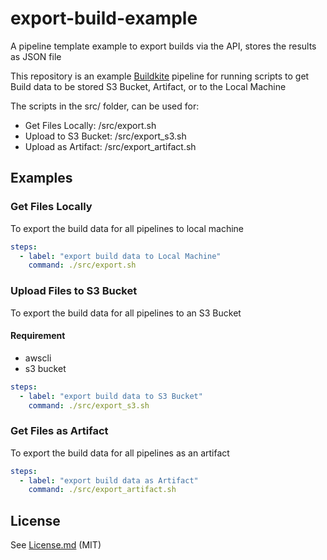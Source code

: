 # export-build-example
A pipeline template example to export builds via the API, stores the results as JSON file

This repository is an example [Buildkite](https://buildkite.com/) pipeline for running scripts to get Build data to be stored S3 Bucket, Artifact, or to the Local Machine 

The scripts in the src/ folder, can be used for:
* Get Files Locally: /src/export.sh
* Upload to S3 Bucket: /src/export_s3.sh
* Upload as Artifact: /src/export_artifact.sh


## Examples
### Get Files Locally
To export the build data for all pipelines to local machine
```yml
steps:
  - label: "export build data to Local Machine"
    command: ./src/export.sh
```

### Upload Files to S3 Bucket
To  export the build data for all pipelines to an S3 Bucket

#### Requirement
* awscli 
* s3 bucket

```yml
steps:
  - label: "export build data to S3 Bucket"
    command: ./src/export_s3.sh
```


### Get Files as Artifact

To export the build data for all pipelines as an artifact
```yml
steps:
  - label: "export build data as Artifact"
    command: ./src/export_artifact.sh
```

## License

See [License.md](License.md) (MIT)
